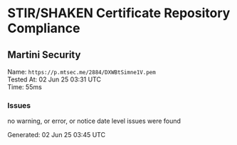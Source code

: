 # STIR/SHAKEN Certificate Repository Compliance

## Martini Security

Name: `https://p.mtsec.me/2884/DXWBtSimne1V.pem`\
Tested At: 02 Jun 25 03:31 UTC\
Time: 55ms

### Issues

no warning, or error, or notice date level issues were found

Generated: 02 Jun 25 03:45 UTC